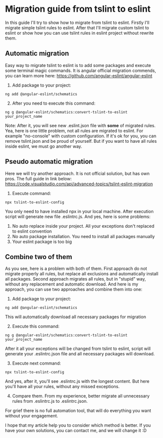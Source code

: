 # Migration guide from tslint to eslint

In this guide I'll try to show how to migrate from tslint to eslint. 
Firstly I'll migrate simple tslint rules to eslint. After that I'll 
migrate custom tslint to eslint or show how you can use tslint rules
in eslint project without rewrite them.

## Automatic migration

Easy way to migrate tslint to eslint is to add some packages and execute
some terminal magic commands. It is angular official migration commends, you can
learn more here: https://github.com/angular-eslint/angular-eslint

1. Add package to your project: 

```shell
ng add @angular-eslint/schematics
```

2. After you need to execute this command:

```shell
ng g @angular-eslint/schematics:convert-tslint-to-eslint your_project_name
```

Note: After it, you will see new .eslint.json file with **some** of migrated 
rules. Yea, here is one little problem, not all rules are migrated to eslint. 
For example "no-console" with custom configuration. If it's ok for you, you can
remove tslint.json and be proud of yourself. But if you want to have all rules
inside eslint, we must go another way. 

## Pseudo automatic migration

Here we will try another approach. It is not official solution, but has own pros.
The full guide in link below: https://code.visualstudio.com/api/advanced-topics/tslint-eslint-migration

1. Execute command:

```shell
npx tslint-to-eslint-config
```

You only need to have installed npx in your local machine. After execution script
will generate new file .eslintrc.js. And yes, here is some problems:

1. No auto replace inside your project. All your exceptions don't replaced to eslint convention
2. No auto package installation. You need to install all packages manually
3. Your eslint package is too big

## Combine two of them

As you see, here is a problem with both of them. First approach do not migrate 
properly all rules, but replace all exclusions and automatically install all packages.
Second approach migrates all rules, but in "stupid" way, without any replacement and
automatic download. And here is my approach, you can use two approaches and combine them
into one:

1. Add package to your project:

```shell
ng add @angular-eslint/schematics
```

This will automatically download all necessary packages for migration

2. Execute this command:

```shell
ng g @angular-eslint/schematics:convert-tslint-to-eslint your_project_name
```

After it all your exceptions will be changed from tslint to eslint, 
script will generate your .eslintrc.json file and all necessary packages will download.

3. Execute next command:

```shell
npx tslint-to-eslint-config
```

And yes, after it, you'll see .eslintrc.js with the longest content. But here 
you'll have all your rules, without any missed exceptions.

4. Compare them. From my experience, better migrate all unnecessary rules from .eslintrc.js
to .eslintrc.json. 

For grief there is no full automation tool, that will do everything you want without
your engagement. 

I hope that my article help you to consider which method is better. If you have your
own solutions, you can contact me, and we will change it :D
